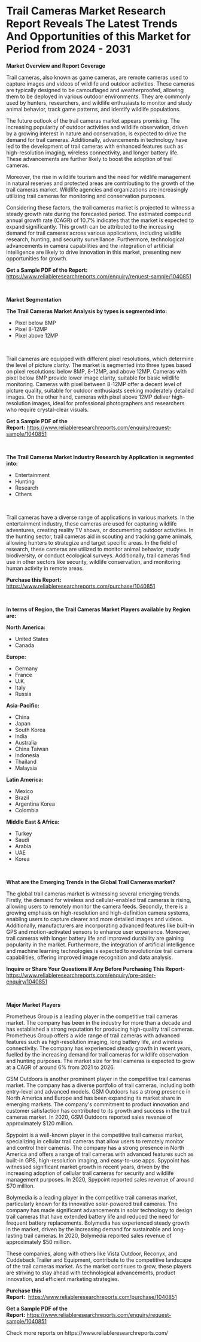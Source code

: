 <p><h1>Trail Cameras Market Research Report Reveals The Latest Trends And Opportunities of this Market for Period from 2024 - 2031</h1></p><p><strong>Market Overview and Report Coverage</strong></p>
<p><p>Trail cameras, also known as game cameras, are remote cameras used to capture images and videos of wildlife and outdoor activities. These cameras are typically designed to be camouflaged and weatherproofed, allowing them to be deployed in various outdoor environments. They are commonly used by hunters, researchers, and wildlife enthusiasts to monitor and study animal behavior, track game patterns, and identify wildlife populations.</p><p>The future outlook of the trail cameras market appears promising. The increasing popularity of outdoor activities and wildlife observation, driven by a growing interest in nature and conservation, is expected to drive the demand for trail cameras. Additionally, advancements in technology have led to the development of trail cameras with enhanced features such as high-resolution imaging, wireless connectivity, and longer battery life. These advancements are further likely to boost the adoption of trail cameras.</p><p>Moreover, the rise in wildlife tourism and the need for wildlife management in natural reserves and protected areas are contributing to the growth of the trail cameras market. Wildlife agencies and organizations are increasingly utilizing trail cameras for monitoring and conservation purposes.</p><p>Considering these factors, the trail cameras market is projected to witness a steady growth rate during the forecasted period. The estimated compound annual growth rate (CAGR) of 10.7% indicates that the market is expected to expand significantly. This growth can be attributed to the increasing demand for trail cameras across various applications, including wildlife research, hunting, and security surveillance. Furthermore, technological advancements in camera capabilities and the integration of artificial intelligence are likely to drive innovation in this market, presenting new opportunities for growth.</p></p>
<p><strong>Get a Sample PDF of the Report:</strong> <a href="https://www.reliableresearchreports.com/enquiry/request-sample/1040851">https://www.reliableresearchreports.com/enquiry/request-sample/1040851</a></p>
<p>&nbsp;</p>
<p><strong>Market Segmentation</strong></p>
<p><strong>The Trail Cameras Market Analysis by types is segmented into:</strong></p>
<p><ul><li>Pixel below 8MP</li><li>Pixel 8-12MP</li><li>Pixel above 12MP</li></ul></p>
<p>&nbsp;</p>
<p><p>Trail cameras are equipped with different pixel resolutions, which determine the level of picture clarity. The market is segmented into three types based on pixel resolutions: below 8MP, 8-12MP, and above 12MP. Cameras with pixel below 8MP provide lower image clarity, suitable for basic wildlife monitoring. Cameras with pixel between 8-12MP offer a decent level of picture quality, suitable for outdoor enthusiasts seeking moderately detailed images. On the other hand, cameras with pixel above 12MP deliver high-resolution images, ideal for professional photographers and researchers who require crystal-clear visuals.</p></p>
<p><strong>Get a Sample PDF of the Report:</strong>&nbsp;<a href="https://www.reliableresearchreports.com/enquiry/request-sample/1040851">https://www.reliableresearchreports.com/enquiry/request-sample/1040851</a></p>
<p>&nbsp;</p>
<p><strong>The Trail Cameras Market Industry Research by Application is segmented into:</strong></p>
<p><ul><li>Entertainment</li><li>Hunting</li><li>Research</li><li>Others</li></ul></p>
<p>&nbsp;</p>
<p><p>Trail cameras have a diverse range of applications in various markets. In the entertainment industry, these cameras are used for capturing wildlife adventures, creating reality TV shows, or documenting outdoor activities. In the hunting sector, trail cameras aid in scouting and tracking game animals, allowing hunters to strategize and target specific areas. In the field of research, these cameras are utilized to monitor animal behavior, study biodiversity, or conduct ecological surveys. Additionally, trail cameras find use in other sectors like security, wildlife conservation, and monitoring human activity in remote areas.</p></p>
<p><strong>Purchase this Report:</strong>&nbsp; <a href="https://www.reliableresearchreports.com/purchase/1040851">https://www.reliableresearchreports.com/purchase/1040851</a></p>
<p>&nbsp;</p>
<p><strong>In terms of Region, the Trail Cameras Market Players available by Region are:</strong></p>
<p>
    <p> <strong> North America: </strong>
        <ul>
            <li>United States</li>
            <li>Canada</li>
        </ul>
        </p> 
    <p> <strong> Europe: </strong>
        <ul>
            <li>Germany</li>
            <li>France</li>
            <li>U.K.</li>
            <li>Italy</li>
            <li>Russia</li>
        </ul>
        </p> 
    <p> <strong> Asia-Pacific: </strong>
        <ul>
            <li>China</li>
            <li>Japan</li>
            <li>South Korea</li>
            <li>India</li>
            <li>Australia</li>
            <li>China Taiwan</li>
            <li>Indonesia</li>
            <li>Thailand</li>
            <li>Malaysia</li>
        </ul>
        </p> 
    <p> <strong> Latin America: </strong>
        <ul>
            <li>Mexico</li>
            <li>Brazil</li>
            <li>Argentina Korea</li>
            <li>Colombia</li>
        </ul>
        </p> 
    <p> <strong> Middle East & Africa: </strong>
        <ul>
            <li>Turkey</li>
            <li>Saudi</li>
            <li>Arabia</li>
            <li>UAE</li>
            <li>Korea</li>
        </ul>
    </p>
    </p>
<p>&nbsp;</p>
<p><strong>What are the Emerging Trends in the Global Trail Cameras market?</strong></p>
<p><p>The global trail cameras market is witnessing several emerging trends. Firstly, the demand for wireless and cellular-enabled trail cameras is rising, allowing users to remotely monitor the camera feeds. Secondly, there is a growing emphasis on high-resolution and high-definition camera systems, enabling users to capture clearer and more detailed images and videos. Additionally, manufacturers are incorporating advanced features like built-in GPS and motion-activated sensors to enhance user experience. Moreover, trail cameras with longer battery life and improved durability are gaining popularity in the market. Furthermore, the integration of artificial intelligence and machine learning technologies is expected to revolutionize trail camera capabilities, offering improved image recognition and data analysis.</p></p>
<p><strong>Inquire or Share Your Questions If Any Before Purchasing This Report</strong>- <a href="https://www.reliableresearchreports.com/enquiry/pre-order-enquiry/1040851">https://www.reliableresearchreports.com/enquiry/pre-order-enquiry/1040851</a></p>
<p>&nbsp;</p>
<p><strong>Major Market Players</strong></p>
<p><p>Prometheus Group is a leading player in the competitive trail cameras market. The company has been in the industry for more than a decade and has established a strong reputation for producing high-quality trail cameras. Prometheus Group offers a wide range of trail cameras with advanced features such as high-resolution imaging, long battery life, and wireless connectivity. The company has experienced steady growth in recent years, fuelled by the increasing demand for trail cameras for wildlife observation and hunting purposes. The market size for trail cameras is expected to grow at a CAGR of around 6% from 2021 to 2026.</p><p>GSM Outdoors is another prominent player in the competitive trail cameras market. The company has a diverse portfolio of trail cameras, including both entry-level and advanced models. GSM Outdoors has a strong presence in North America and Europe and has been expanding its market share in emerging markets. The company's commitment to product innovation and customer satisfaction has contributed to its growth and success in the trail cameras market. In 2020, GSM Outdoors reported sales revenue of approximately $120 million.</p><p>Spypoint is a well-known player in the competitive trail cameras market, specializing in cellular trail cameras that allow users to remotely monitor and control their cameras. The company has a strong presence in North America and offers a range of trail cameras with advanced features such as built-in GPS, high-resolution imaging, and easy-to-use apps. Spypoint has witnessed significant market growth in recent years, driven by the increasing adoption of cellular trail cameras for security and wildlife management purposes. In 2020, Spypoint reported sales revenue of around $70 million.</p><p>Bolymedia is a leading player in the competitive trail cameras market, particularly known for its innovative solar-powered trail cameras. The company has made significant advancements in solar technology to design trail cameras that have extended battery life and reduced the need for frequent battery replacements. Bolymedia has experienced steady growth in the market, driven by the increasing demand for sustainable and long-lasting trail cameras. In 2020, Bolymedia reported sales revenue of approximately $50 million.</p><p>These companies, along with others like Vista Outdoor, Reconyx, and Cuddeback Trailer and Equipment, contribute to the competitive landscape of the trail cameras market. As the market continues to grow, these players are striving to stay ahead with technological advancements, product innovation, and efficient marketing strategies.</p></p>
<p><strong>Purchase this Report:</strong>&nbsp;&nbsp;<a href="https://www.reliableresearchreports.com/purchase/1040851">https://www.reliableresearchreports.com/purchase/1040851</a></p>
<p></p>
<p><strong>Get a Sample PDF of the Report:</strong>&nbsp;<a href="https://www.reliableresearchreports.com/enquiry/request-sample/1040851">https://www.reliableresearchreports.com/enquiry/request-sample/1040851</a></p>
<p>Check more reports on https://www.reliableresearchreports.com/</p>